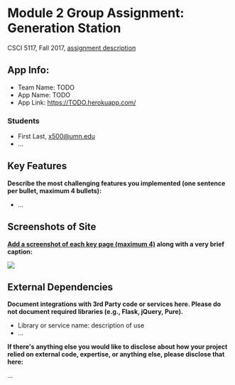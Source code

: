 # Module 2 Group Assignment: Generation Station

CSCI 5117, Fall 2017, [assignment description](https://docs.google.com/document/d/1HhB-96IZ-u5VlfBfdsy9-pkB59zzAapvW1MNsgvQq6M/edit)

## App Info:

* Team Name: TODO
* App Name: TODO
* App Link: <https://TODO.herokuapp.com/>

### Students

* First Last, x500@umn.edu
* ...


## Key Features

**Describe the most challenging features you implemented
(one sentence per bullet, maximum 4 bullets):**

* ...


## Screenshots of Site

**[Add a screenshot of each key page (maximum 4)](https://stackoverflow.com/questions/10189356/how-to-add-screenshot-to-readmes-in-github-repository)
along with a very brief caption:**

![](https://media.giphy.com/media/XIqCQx02E1U9W/giphy.gif)


## External Dependencies

**Document integrations with 3rd Party code or services here.
Please do not document required libraries (e.g., Flask, jQuery, Pure).**

* Library or service name: description of use
* ...

**If there's anything else you would like to disclose about how your project
relied on external code, expertise, or anything else, please disclose that
here:**

...
